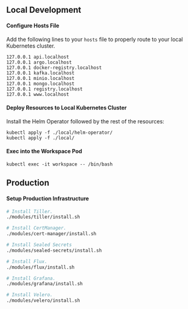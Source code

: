 ## Local Development

#### Configure Hosts File

Add the following lines to your `hosts` file to properly route to your local Kubernetes cluster.

```
127.0.0.1 api.localhost
127.0.0.1 argo.localhost
127.0.0.1 docker-registry.localhost
127.0.0.1 kafka.localhost
127.0.0.1 minio.localhost
127.0.0.1 mongo.localhost
127.0.0.1 registry.localhost
127.0.0.1 www.localhost
```

#### Deploy Resources to Local Kubernetes Cluster

Install the Helm Operator followed by the rest of the resources:

```
kubectl apply -f ./local/helm-operator/
kubectl apply -f ./local/
```

#### Exec into the Workspace Pod

```
kubectl exec -it workspace -- /bin/bash
```

## Production

#### Setup Production Infrastructure

```bash
# Install Tiller.
./modules/tiller/install.sh

# Install CertManager.
./modules/cert-manager/install.sh

# Install Sealed Secrets
./modules/sealed-secrets/install.sh

# Install Flux.
./modules/flux/install.sh

# Install Grafana.
./modules/grafana/install.sh

# Install Velero.
./modules/velero/install.sh
```
